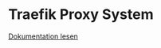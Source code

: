 # Traefik Proxy System

[Dokumentation lesen](https://pferd.atlassian.net/wiki/spaces/SD/pages/38666287/Traefik+Proxy+System)